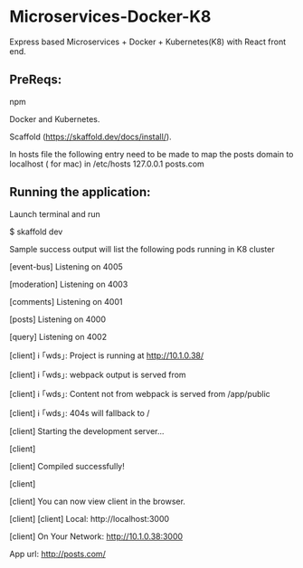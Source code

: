 # Microservices-Docker-K8
Express based Microservices + Docker + Kubernetes(K8) with React front end.

PreReqs:
---------------

npm

Docker and Kubernetes.

Scaffold (https://skaffold.dev/docs/install/).



In hosts file the following entry need to be made to map the posts domain to localhost  ( for mac) in /etc/hosts
127.0.0.1 posts.com


Running the application:
------------------------


Launch terminal and run 

$ skaffold dev

Sample success output will list the following pods running in K8 cluster

[event-bus] Listening on 4005

[moderation] Listening on 4003

[comments] Listening on 4001

[posts] Listening on 4000

[query] Listening on 4002

[client] ℹ ｢wds｣: Project is running at http://10.1.0.38/

[client] ℹ ｢wds｣: webpack output is served from 

[client] ℹ ｢wds｣: Content not from webpack is served from /app/public

[client] ℹ ｢wds｣: 404s will fallback to /

[client] Starting the development server...

[client] 

[client] Compiled successfully!

[client] 

[client] You can now view client in the browser.

[client] 
[client]   Local:            http://localhost:3000

[client]   On Your Network:  http://10.1.0.38:3000


App url: http://posts.com/






